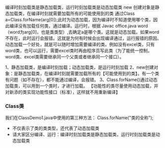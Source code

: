 
编译时刻加载类是静态加载类，运行时刻加载类是动态加载类
new 创建对象是静态加载类，在编译时刻就需要加载所有的可能使用到的类
通过Class a=Class.forName(arg[0]);此时为动态加载，因为编译时不知道使用哪个类，因此编译没有加载任何类，通过编译。运行时，根据 Javac office.java word  （word为arg[0]，也是类类型）,去确定a是哪个类。这就是动态加载。如果word不存在，此时运行会报错。这就是为何有时候会出现编译通过，运行报错的原因。
动态加载一个好处，就是可以随时增加需要编译的类。例如没有excel类，只有word类，也可以运行，需要excel类时再由程序员写此类（为了能统一控制，word类、excel类需要继承同一个父类或者继承同一个接口）。

1、静态加载类，是编译时刻加载；动态加载类，是运行时刻加载
2、new创建对象：是静态加载类，在编译时刻就需要加载所有的【可能使用到的类】。有一个类有问题（如不存在），都不能通过编译，会报错。
3、Class.forName()通过动态加载类，可以用到一个类时，才进行加载。
【功能性的类尽量使用动态加载，并对新添的类实现功能性接口（标准），这样就不用重新编译】
	
### Class类
我们在ClassDemo1.java中使用的第三种方法：
Class.forName("类的全称");
- 不仅表示了类的类类型，还代表了动态加载类
- 请大家区分编译、运行：编译时刻加载类是静态加载类，运行时刻加载类是动态加载类
